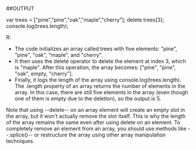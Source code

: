 ##OUTPUT

var trees = ["pine","pine","oak","maple","cherry"];
delete trees[3];
console.log(trees.length);

R:
- The code initializes an array called trees with five elements: "pine", "pine", "oak", "maple", and "cherry".
- It then uses the delete operator to delete the element at index 3, which is "maple".
  After this operation, the array becomes: ["pine", "pine", "oak", empty, "cherry"].
- Finally, it logs the length of the array using console.log(trees.length). The .length property of an array returns the number of elements in the array. 
  In this case, there are still five elements in the array (even though one of them is empty due to the deletion), so the output is 5.

Note that using --delete-- on an array element will create an empty slot in the array, but it won't actually remove the slot itself. 
This is why the length of the array remains the same even after using delete on an element. 
To completely remove an element from an array, you should use methods like --.splice()-- or restructure the array using other array manipulation techniques.
